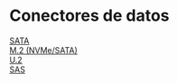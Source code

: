
# Conectores de datos


[SATA](fichas/sata.md)<br>
[M.2 (NVMe/SATA)](fichas/NVMe_SATA_m2.md)<br>
[U.2](fichas/u2.md)<br>
[SAS](fichas/SAS.md)<br>

